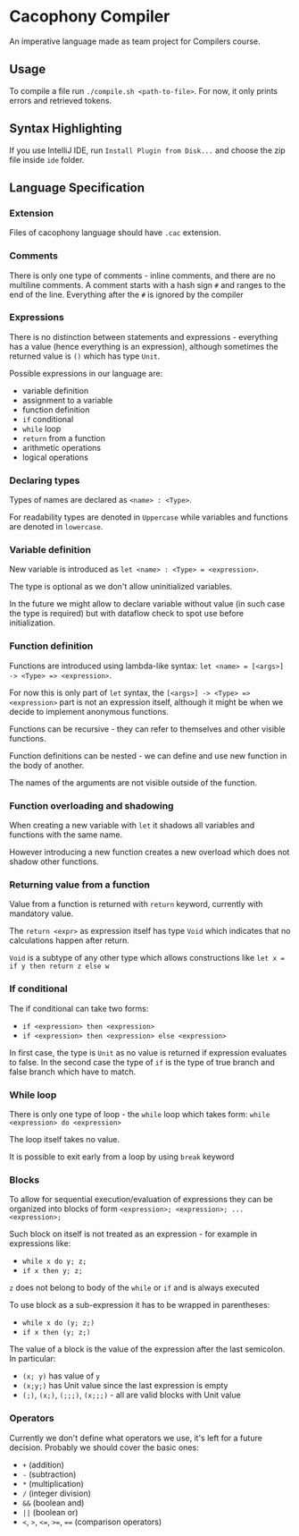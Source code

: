 # Cacophony Compiler

An imperative language made as team project for Compilers course.

## Usage

To compile a file run `./compile.sh <path-to-file>`.
For now, it only prints errors and retrieved tokens.

## Syntax Highlighting

If you use IntelliJ IDE, run `Install Plugin from Disk...` and choose the zip file inside `ide` folder.

## Language Specification

### Extension

Files of cacophony language should have `.cac` extension.

### Comments

There is only one type of comments - inline comments, and there are no multiline comments.
A comment starts with a hash sign `#` and ranges to the end of the line. Everything after the `#` is  ignored by the compiler

### Expressions

There is no distinction between statements and expressions - everything has a value (hence everything is an expression), although sometimes the returned value is `()` which has type `Unit`.

Possible expressions in our language are:

- variable definition
- assignment to a variable
- function definition
- `if` conditional
- `while` loop
- `return` from a function
- arithmetic operations
- logical operations

### Declaring types

Types of names are declared as `<name> : <Type>`.

For readability types are denoted in `Uppercase` while variables and functions are denoted in `lowercase`.

### Variable definition

New variable is introduced as `let <name> : <Type> = <expression>`.

The type is optional as we don't allow uninitialized variables.

In the future we might allow to declare variable without value (in such case the type is required) but with dataflow check to spot use before initialization.

### Function definition

Functions are introduced using lambda-like syntax: `let <name> = [<args>] -> <Type> => <expression>`.

For now this is only part of `let` syntax, the `[<args>] -> <Type> => <expression>` part is not an expression itself, although it might be when we decide to implement anonymous functions.

Functions can be recursive - they can refer to themselves and other visible functions.

Function definitions can be nested - we can define and use new function in the body of another.

The names of the arguments are not visible outside of the function.

### Function overloading and shadowing

When creating a new variable with `let` it shadows all variables and functions with the same name.

However introducing a new function creates a new overload which does not shadow other functions.

### Returning value from a function

Value from a function is returned with `return` keyword, currently with mandatory value.

The `return <expr>` as expression itself has type `Void` which indicates that no calculations happen after return.

`Void` is a subtype of any other type which allows constructions like `let x = if y then return z else w`

### If conditional

The if conditional can take two forms:

- `if <expression> then <expression>`
- `if <expression> then <expression> else <expression>`

In first case, the type is `Unit` as no value is returned if expression evaluates to false.
In the second case the type of `if` is the type of true branch and false branch which have to match.

### While loop

There is only one type of loop - the `while` loop which takes form: `while <expression> do <expression>`

The loop itself takes no value.

It is possible to exit early from a loop by using `break` keyword

### Blocks

To allow for sequential execution/evaluation of expressions they can be organized into blocks of form `<expression>; <expression>; ... <expression>;`

Such block on itself is not treated as an expression - for example
in expressions like:

- `while x do y; z;`
- `if x then y; z;`

`z` does not belong to body of the `while` or `if` and is always executed

To use block as a sub-expression it has to be wrapped in parentheses:

- `while x do (y; z;)`
- `if x then (y; z;)`

The value of a block is the value of the expression after the last semicolon.
In particular:

- `(x; y)` has value of `y`
- `(x;y;)` has Unit value since the last expression is empty
- `(;)`, `(x;)`, `(;;;)`, `(x;;;)` - all are valid blocks with Unit value

### Operators

Currently we don't define what operators we use, it's left for a future decision.
Probably we should cover the basic ones:

- `+` (addition)
- `-` (subtraction)
- `*` (multiplication)
- `/` (integer division)
- `&&` (boolean and)
- `||` (boolean or)
- `<`, `>`, `<=`, `>=`, `==` (comparison operators)
